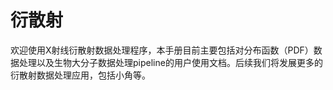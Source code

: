 # 衍散射

欢迎使用X射线衍散射数据处理程序，本手册目前主要包括对分布函数（PDF）数据处理以及生物大分子数据处理pipeline的用户使用文档。后续我们将发展更多的衍散射数据处理应用，包括小角等。
